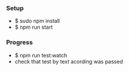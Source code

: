 <h3>Setup</h3>
<ul>
	<li>$ sudo npm install</li>
  <li>$ npm run start</li>
</ul>

<h3>Progress</h3>
<ul>
	<li>$ npm run test:watch</li>
	<li>check that test by text acording was passed</li>
</ul>
